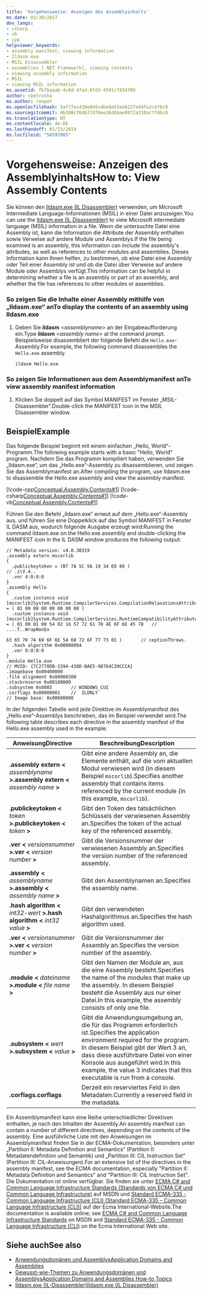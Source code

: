 ```yaml
---
title: 'Vorgehensweise: Anzeigen des Assemblyinhalts'
ms.date: 03/30/2017
dev_langs:
- csharp
- vb
- cpp
helpviewer_keywords:
- assembly manifest, viewing information
- Ildasm.exe
- MSIL Disassembler
- assemblies [.NET Framework], viewing contents
- viewing assembly information
- MSIL
- viewing MSIL information
ms.assetid: fb7baaab-4c0d-47ad-8fd3-4591cf834709
author: rpetrusha
ms.author: ronpet
ms.openlocfilehash: 5aff7ec439e845c4be8d43ae622fe44fa2c476c9
ms.sourcegitcommit: 6b308cf6d627d78ee36dbbae8972a310ac7fd6c8
ms.translationtype: HT
ms.contentlocale: de-DE
ms.lasthandoff: 01/23/2019
ms.locfileid: "54597865"
---
```

# <a name="how-to-view-assembly-contents"></a><span data-ttu-id="9bbb6-102">Vorgehensweise: Anzeigen des Assemblyinhalts</span><span class="sxs-lookup"><span data-stu-id="9bbb6-102">How to: View Assembly Contents</span></span>
<span data-ttu-id="9bbb6-103">Sie können den [Ildasm.exe (IL Disassembler)](../../../docs/framework/tools/ildasm-exe-il-disassembler.md) verwenden, um Microsoft Intermediate Language-Informationen (MSIL) in einer Datei anzuzeigen.</span><span class="sxs-lookup"><span data-stu-id="9bbb6-103">You can use the [Ildasm.exe (IL Disassembler)](../../../docs/framework/tools/ildasm-exe-il-disassembler.md) to view Microsoft intermediate language (MSIL) information in a file.</span></span> <span data-ttu-id="9bbb6-104">Wenn die untersuchte Datei eine Assembly ist, kann die Information die Attribute der Assembly enthalten sowie Verweise auf andere Module und Assemblys.</span><span class="sxs-lookup"><span data-stu-id="9bbb6-104">If the file being examined is an assembly, this information can include the assembly's attributes, as well as references to other modules and assemblies.</span></span> <span data-ttu-id="9bbb6-105">Dieses Information kann Ihnen helfen, zu bestimmen, ob eine Datei eine Assembly oder Teil einer Assembly ist und ob die Datei über Verweise auf andere Module oder Assemblys verfügt.</span><span class="sxs-lookup"><span data-stu-id="9bbb6-105">This information can be helpful in determining whether a file is an assembly or part of an assembly, and whether the file has references to other modules or assemblies.</span></span>  
  
### <a name="to-display-the-contents-of-an-assembly-using-ildasmexe"></a><span data-ttu-id="9bbb6-106">So zeigen Sie die Inhalte einer Assembly mithilfe von „Ildasm.exe“ an</span><span class="sxs-lookup"><span data-stu-id="9bbb6-106">To display the contents of an assembly using Ildasm.exe</span></span>  
  
1.  <span data-ttu-id="9bbb6-107">Geben Sie **ildasm** \<*assemblyname*> an der Eingabeaufforderung ein.</span><span class="sxs-lookup"><span data-stu-id="9bbb6-107">Type **ildasm** \<*assembly name*> at the command prompt.</span></span> <span data-ttu-id="9bbb6-108">Beispielsweise disassembliert der folgende Befehl die `Hello.exe`-Assembly.</span><span class="sxs-lookup"><span data-stu-id="9bbb6-108">For example, the following command disassembles the `Hello.exe` assembly.</span></span>  
  
    ```  
    ildasm Hello.exe  
    ```  
  
### <a name="to-view-assembly-manifest-information"></a><span data-ttu-id="9bbb6-109">So zeigen Sie Informationen aus dem Assemblymanifest an</span><span class="sxs-lookup"><span data-stu-id="9bbb6-109">To view assembly manifest information</span></span>  
  
1.  <span data-ttu-id="9bbb6-110">Klicken Sie doppelt auf das Symbol MANIFEST im Fenster „MSIL-Disassembler“.</span><span class="sxs-lookup"><span data-stu-id="9bbb6-110">Double-click the MANIFEST icon in the MSIL Disassembler window.</span></span>  
  
## <a name="example"></a><span data-ttu-id="9bbb6-111">Beispiel</span><span class="sxs-lookup"><span data-stu-id="9bbb6-111">Example</span></span>  
 <span data-ttu-id="9bbb6-112">Das folgende Beispiel beginnt mit einem einfachen „Hello, World“-Programm.</span><span class="sxs-lookup"><span data-stu-id="9bbb6-112">The following example starts with a basic "Hello, World" program.</span></span> <span data-ttu-id="9bbb6-113">Nachdem Sie das Programm kompiliert haben, verwenden Sie „Ildasm.exe“, um das „Hello.exe“-Assembly zu disassemblieren, und zeigen Sie das Assemblymanifest an.</span><span class="sxs-lookup"><span data-stu-id="9bbb6-113">After compiling the program, use Ildasm.exe to disassemble the Hello.exe assembly and view the assembly manifest.</span></span>  
  
 [!code-cpp[Conceptual.Assembly.Contents#1](../../../samples/snippets/cpp/VS_Snippets_CLR/conceptual.assembly.contents/cpp/source.cpp#1)]
 [!code-csharp[Conceptual.Assembly.Contents#1](../../../samples/snippets/csharp/VS_Snippets_CLR/conceptual.assembly.contents/cs/source.cs#1)]
 [!code-vb[Conceptual.Assembly.Contents#1](../../../samples/snippets/visualbasic/VS_Snippets_CLR/conceptual.assembly.contents/vb/source.vb#1)]  
  
 <span data-ttu-id="9bbb6-114">Führen Sie den Befehl „ildasm.exe“ erneut auf dem „Hello.exe“-Assembly aus, und führen Sie eine Doppelklick auf das Symbol MANIFEST in Fenster IL DASM aus, wodurch folgende Ausgabe erzeugt wird:</span><span class="sxs-lookup"><span data-stu-id="9bbb6-114">Running the command ildasm.exe on the Hello.exe assembly and double-clicking the MANIFEST icon in the IL DASM window produces the following output:</span></span>  
  
```  
// Metadata version: v4.0.30319  
.assembly extern mscorlib  
{  
  .publickeytoken = (B7 7A 5C 56 19 34 E0 89 )                         // .z\V.4..  
  .ver 4:0:0:0  
}  
.assembly Hello  
{  
  .custom instance void [mscorlib]System.Runtime.CompilerServices.CompilationRelaxationsAttribute::.ctor(int32) = ( 01 00 08 00 00 00 00 00 )   
  .custom instance void [mscorlib]System.Runtime.CompilerServices.RuntimeCompatibilityAttribute::.ctor() = ( 01 00 01 00 54 02 16 57 72 61 70 4E 6F 6E 45 78   // ....T..WrapNonEx  
                                                                                                             63 65 70 74 69 6F 6E 54 68 72 6F 77 73 01 )       // ceptionThrows.  
  .hash algorithm 0x00008004  
  .ver 0:0:0:0  
}  
.module Hello.exe  
// MVID: {7C2770DB-1594-438D-BAE5-98764C39CCCA}  
.imagebase 0x00400000  
.file alignment 0x00000200  
.stackreserve 0x00100000  
.subsystem 0x0003       // WINDOWS_CUI  
.corflags 0x00000001    //  ILONLY  
// Image base: 0x00600000  
```  
  
 <span data-ttu-id="9bbb6-115">In der folgenden Tabelle wird jede Direktive im Assemblymanifest des „Hello.exe“-Assemblys beschrieben, das im Beispiel verwendet wird.</span><span class="sxs-lookup"><span data-stu-id="9bbb6-115">The following table describes each directive in the assembly manifest of the Hello.exe assembly used in the example.</span></span>  
  
|<span data-ttu-id="9bbb6-116">Anweisung</span><span class="sxs-lookup"><span data-stu-id="9bbb6-116">Directive</span></span>|<span data-ttu-id="9bbb6-117">Beschreibung</span><span class="sxs-lookup"><span data-stu-id="9bbb6-117">Description</span></span>|  
|---------------|-----------------|  
|<span data-ttu-id="9bbb6-118">**.assembly extern \<** *assemblyname* **>**</span><span class="sxs-lookup"><span data-stu-id="9bbb6-118">**.assembly extern \<** *assembly name* **>**</span></span>|<span data-ttu-id="9bbb6-119">Gibt eine andere Assembly an, die Elemente enthält, auf die vom aktuellen Modul verwiesen wird (in diesem Beispiel `mscorlib`).</span><span class="sxs-lookup"><span data-stu-id="9bbb6-119">Specifies another assembly that contains items referenced by the current module (in this example, `mscorlib`).</span></span>|  
|<span data-ttu-id="9bbb6-120">**.publickeytoken \<** *token* **>**</span><span class="sxs-lookup"><span data-stu-id="9bbb6-120">**.publickeytoken \<** *token* **>**</span></span>|<span data-ttu-id="9bbb6-121">Gibt den Token des tatsächlichen Schlüssels der verwiesenen Assembly an.</span><span class="sxs-lookup"><span data-stu-id="9bbb6-121">Specifies the token of the actual key of the referenced assembly.</span></span>|  
|<span data-ttu-id="9bbb6-122">**.ver \<** *versionsnummer* **>**</span><span class="sxs-lookup"><span data-stu-id="9bbb6-122">**.ver \<** *version number* **>**</span></span>|<span data-ttu-id="9bbb6-123">Gibt die Versionsnummer der verwiesenen Assembly an.</span><span class="sxs-lookup"><span data-stu-id="9bbb6-123">Specifies the version number of the referenced assembly.</span></span>|  
|<span data-ttu-id="9bbb6-124">**.assembly \<** *assemblyname* **>**</span><span class="sxs-lookup"><span data-stu-id="9bbb6-124">**.assembly \<** *assembly name* **>**</span></span>|<span data-ttu-id="9bbb6-125">Gibt den Assemblynamen an.</span><span class="sxs-lookup"><span data-stu-id="9bbb6-125">Specifies the assembly name.</span></span>|  
|<span data-ttu-id="9bbb6-126">**.hash algorithm \<** *int32-wert* **>**</span><span class="sxs-lookup"><span data-stu-id="9bbb6-126">**.hash algorithm \<** *int32 value* **>**</span></span>|<span data-ttu-id="9bbb6-127">Gibt den verwendeten Hashalgorithmus an.</span><span class="sxs-lookup"><span data-stu-id="9bbb6-127">Specifies the hash algorithm used.</span></span>|  
|<span data-ttu-id="9bbb6-128">**.ver \<** *versionsnummer* **>**</span><span class="sxs-lookup"><span data-stu-id="9bbb6-128">**.ver \<** *version number* **>**</span></span>|<span data-ttu-id="9bbb6-129">Gibt die Versionsnummer der Assembly an.</span><span class="sxs-lookup"><span data-stu-id="9bbb6-129">Specifies the version number of the assembly.</span></span>|  
|<span data-ttu-id="9bbb6-130">**.module \<** *dateiname* **>**</span><span class="sxs-lookup"><span data-stu-id="9bbb6-130">**.module \<** *file name* **>**</span></span>|<span data-ttu-id="9bbb6-131">Gibt den Namen der Module an, aus die eine Assembly besteht.</span><span class="sxs-lookup"><span data-stu-id="9bbb6-131">Specifies the name of the modules that make up the assembly.</span></span> <span data-ttu-id="9bbb6-132">In diesem Beispiel besteht die Assembly aus nur einer Datei.</span><span class="sxs-lookup"><span data-stu-id="9bbb6-132">In this example, the assembly consists of only one file.</span></span>|  
|<span data-ttu-id="9bbb6-133">**.subsystem \<** *wert* **>**</span><span class="sxs-lookup"><span data-stu-id="9bbb6-133">**.subsystem \<** *value* **>**</span></span>|<span data-ttu-id="9bbb6-134">Gibt die Anwendungsumgebung an, die für das Programm erforderlich ist.</span><span class="sxs-lookup"><span data-stu-id="9bbb6-134">Specifies the application environment required for the program.</span></span> <span data-ttu-id="9bbb6-135">In diesem Beispiel gibt der Wert 3 an, dass diese ausführbare Datei von einer Konsole aus ausgeführt wird.</span><span class="sxs-lookup"><span data-stu-id="9bbb6-135">In this example, the value 3 indicates that this executable is run from a console.</span></span>|  
|<span data-ttu-id="9bbb6-136">**.corflags**</span><span class="sxs-lookup"><span data-stu-id="9bbb6-136">**.corflags**</span></span>|<span data-ttu-id="9bbb6-137">Derzeit ein reserviertes Feld in den Metadaten.</span><span class="sxs-lookup"><span data-stu-id="9bbb6-137">Currently a reserved field in the metadata.</span></span>|  
  
 <span data-ttu-id="9bbb6-138">Ein Assemblymanifest kann eine Reihe unterschiedlicher Direktiven enthalten, je nach den Inhalten der Assembly.</span><span class="sxs-lookup"><span data-stu-id="9bbb6-138">An assembly manifest can contain a number of different directives, depending on the contents of the assembly.</span></span> <span data-ttu-id="9bbb6-139">Eine ausführliche Liste mit den Anweisungen im Assemblymanifest finden Sie in der ECMA-Dokumentation, besonders unter „Partition II: Metadata Definition and Semantics“ (Partition II: Metadatendefinition und Semantik) und „Partition III: CIL Instruction Set“ (Partition III: CIL-Anweisungen).</span><span class="sxs-lookup"><span data-stu-id="9bbb6-139">For an extensive list of the directives in the assembly manifest, see the ECMA documentation, especially "Partition II: Metadata Definition and Semantics" and "Partition III: CIL Instruction Set".</span></span> <span data-ttu-id="9bbb6-140">Die Dokumentation ist online verfügbar. Sie finden sie unter [ECMA C# and Common Language Infrastructure Standards (Standards von ECMA C# und Common Language Infrastructure)](https://go.microsoft.com/fwlink/?LinkID=99212) auf MSDN und [Standard ECMA-335 - Common Language Infrastructure (CLI) (Standard ECMA-335 – Common Language Infrastructure (CLI))](https://go.microsoft.com/fwlink/?LinkID=65552) auf der Ecma International-Website.</span><span class="sxs-lookup"><span data-stu-id="9bbb6-140">The documentation is available online; see [ECMA C# and Common Language Infrastructure Standards](https://go.microsoft.com/fwlink/?LinkID=99212) on MSDN and [Standard ECMA-335 - Common Language Infrastructure (CLI)](https://go.microsoft.com/fwlink/?LinkID=65552) on the Ecma International Web site.</span></span>  
  
## <a name="see-also"></a><span data-ttu-id="9bbb6-141">Siehe auch</span><span class="sxs-lookup"><span data-stu-id="9bbb6-141">See also</span></span>
- [<span data-ttu-id="9bbb6-142">Anwendungsdomänen und Assemblys</span><span class="sxs-lookup"><span data-stu-id="9bbb6-142">Application Domains and Assemblies</span></span>](https://msdn.microsoft.com/library/433b04ae-4ba8-4849-9dbd-79194f240346)
- [<span data-ttu-id="9bbb6-143">Gewusst-wie-Themen zu Anwendungsdomänen und Assemblys</span><span class="sxs-lookup"><span data-stu-id="9bbb6-143">Application Domains and Assemblies How-to Topics</span></span>](../../../docs/framework/app-domains/application-domains-and-assemblies-how-to-topics.md)
- [<span data-ttu-id="9bbb6-144">Ildasm.exe (IL-Disassembler)</span><span class="sxs-lookup"><span data-stu-id="9bbb6-144">Ildasm.exe (IL Disassembler)</span></span>](../../../docs/framework/tools/ildasm-exe-il-disassembler.md)

